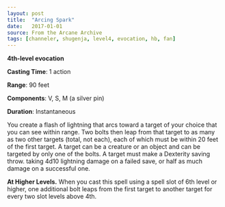 ```yaml
---
layout: post
title:  "Arcing Spark"
date:   2017-01-01
source: From the Arcane Archive
tags: [channeler, shugenja, level4, evocation, hb, fan]
---
```


**4th-level evocation**

**Casting Time**: 1 action

**Range**: 90 feet

**Components**: V, S, M (a silver pin)

**Duration**: Instantaneous

You create a flash of lightning that arcs toward a target of your choice that you can see within range. Two bolts then leap from that target to as many as two other targets (total, not each), each of which must be within 20 feet of the first target. A target can be a creature or an object and can be targeted by only one of the bolts. A target must make a Dexterity saving throw. taking 4d10 lightning damage on a failed save, or half as much damage on a successful one.

**At Higher Levels.** When you cast this spell using a spell slot of 6th level or higher, one additional bolt leaps from the first target to another target for every two slot levels above 4th.
